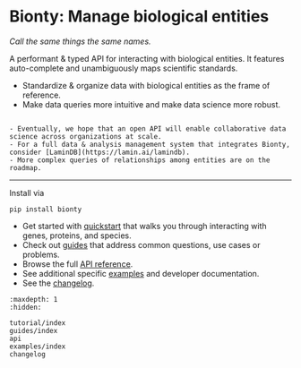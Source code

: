 # Bionty: Manage biological entities

_Call the same things the same names._

A performant & typed API for interacting with biological entities. It features auto-complete and unambiguously maps scientific standards.

- Standardize & organize data with biological entities as the frame of reference.
- Make data queries more intuitive and make data science more robust.

```{Note}

- Eventually, we hope that an open API will enable collaborative data science across organizations at scale.
- For a full data & analysis management system that integrates Bionty, consider [LaminDB](https://lamin.ai/lamindb).
- More complex queries of relationships among entities are on the roadmap.
```

---

Install via

```
pip install bionty
```

- Get started with [quickstart](tutorial/quickstart) that walks you through interacting with genes, proteins, and species.
- Check out [guides](guides/index) that address common questions, use cases or problems.
- Browse the full [API reference](api).
- See additional specific [examples](examples/index) and developer documentation.
- See the [changelog](changelog).

```{toctree}
:maxdepth: 1
:hidden:

tutorial/index
guides/index
api
examples/index
changelog
```
